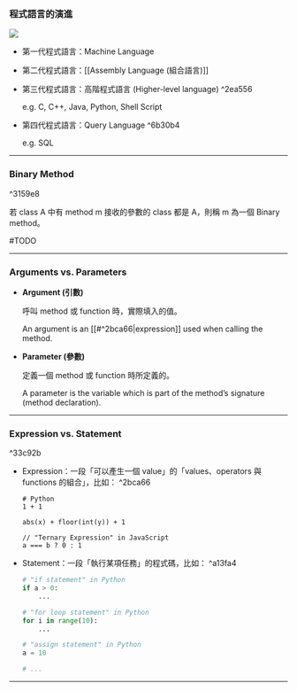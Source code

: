 ### 程式語言的演進

![](<https://raw.githubusercontent.com/Jamison-Chen/KM-software/master/img/Screen Shot 2022-05-08 at 3.26.03 PM.png>)

- 第一代程式語言：Machine Language

- 第二代程式語言：[[Assembly Language (組合語言)]]

- 第三代程式語言：高階程式語言 (Higher-level language) ^2ea556

    e.g. C, C++, Java, Python, Shell Script

- 第四代程式語言：Query Language ^6b30b4

    e.g. SQL

---

### Binary Method

^3159e8

若 class A 中有 method m 接收的參數的 class 都是 A，則稱 m 為一個 Binary method。

#TODO

---

### Arguments vs. Parameters

- **Argument (引數)**

    呼叫 method 或 function 時，實際填入的值。

    An argument is an [[#^2bca66|expression]] used when calling the method.

- **Parameter (參數)**

    定義一個 method 或 function 時所定義的。

    A parameter is the variable which is part of the method’s signature (method declaration).

---

### Expression vs. Statement

^33c92b

- Expression：一段「可以產生一個 value」的「values、operators 與 functions 的組合」，比如： ^2bca66

    ```plaintext
    # Python
    1 + 1
    
    abs(x) + floor(int(y)) + 1
    
    // "Ternary Expression" in JavaScript
    a === b ? 0 : 1
    ```

- Statement：一段「執行某項任務」的程式碼，比如： ^a13fa4

    ```Python
    # "if statement" in Python
    if a > 0:
        ...
    
    # "for loop statement" in Python
    for i in range(10):
        ...
    
    # "assign statement" in Python
    a = 10
    
    # ...
    ```

---
